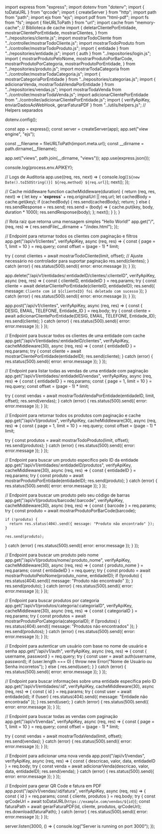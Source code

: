 import express from "express";
import dotenv from "dotenv";
import { toDataURL } from "qrcode";
import { createServer } from "http";
import path from "path";
import ejs from "ejs";
import pdf from "html-pdf";
import fs from "fs";
import { fileURLToPath } from "url";
import cache from "memory-cache"; // Biblioteca de cache
import {
  deletarClientePorEntidade,
  mostrarClientePorEntidade,
  mostrarClientes,
} from "../repositories/cliente.js";
import mostrarTodoCliente from "../controller/mostrarTodoCliente.js";
import mostrarTodoProduto from "../controller/mostrarTodoProduto.js";
import { entidade } from "../repositories/entidade.js";
import { auth } from "../repositories/login.js";
import {
  mostrarProdutoPeloNome,
  mostrarProdutoPorBarCode,
  mostrarProdutoPorCategoria,
  mostrarProdutoPorEntidade,
} from "../repositories/produto.js";
import mostrarTodaCategoria from "../controller/mostrarTodaCategoria.js";
import { mostrarCategoriaPorEntidade } from "../repositories/categorias.js";
import { adicionarVenda, mostrarTodaVendaPorEntidade } from "../repositories/vendas.js";
import mostrarTodaVenda from "../controller/mostrarTodaVenda.js";
import adicionarClientePorEntidade from "../controller/adicionarClientePorEntidade.js";
import { verifyApiKey, enviarDadosAoWebHook, gerarFaturaPDF } from "../utils/helpers.js"; // Helpers separados

dotenv.config();

const app = express();
const server = createServer(app);
app.set("view engine", "ejs");

const __filename = fileURLToPath(import.meta.url);
const __dirname = path.dirname(__filename);

app.set("views", path.join(__dirname, "views"));
app.use(express.json());

console.log(process.env.APIKEY);

// Logs de Auditoria
app.use((req, res, next) => {
  console.log(`[${new Date().toISOString()}] ${req.method} ${req.url}`);
  next();
});

// Cache middleware
function cacheMiddleware(duration) {
  return (req, res, next) => {
    let key = '__express__' + req.originalUrl || req.url;
    let cachedBody = cache.get(key);
    if (cachedBody) {
      res.send(cachedBody);
      return;
    } else {
      res.sendResponse = res.send;
      res.send = (body) => {
        cache.put(key, body, duration * 1000);
        res.sendResponse(body);
      };
      next();
    }
  };
}

// Rota raiz que retorna uma mensagem simples "Hello World!"
app.get("/", (req, res) => {
  res.sendFile(__dirname + "/index.html");
});

// Endpoint para retornar todos os clientes com paginação e filtros
app.get("/api/v1/clientes", verifyApiKey, async (req, res) => {
  const { page = 1, limit = 10 } = req.query;
  const offset = (page - 1) * limit;
  
  try {
    const clientes = await mostrarTodoCliente(limit, offset); // Ajuste necessário no controlador para suportar paginação
    res.send(clientes);
  } catch (error) {
    res.status(500).send({ error: error.message });
  }
});

app.delete("/api/v1/entidades/:entidadeID/clientes/:clienteID", verifyApiKey, async (req, res) => {
  const { clienteID, entidadeID } = req.params;
  try {
    const cliente = await deletarClientePorEntidade(clienteID, entidadeID);
    res.send({ message: `Cliente com id ${clienteID} foi deletado com sucesso` });
  } catch (error) {
    res.status(500).send({ error: error.message });
  }
});

app.post("/api/v1/clientes", verifyApiKey, async (req, res) => {
  const { DESIG, EMAIL, TELEFONE, Entidade_ID } = req.body;
  try {
    const cliente = await adicionarClientePorEntidade(DESIG, EMAIL, TELEFONE, Entidade_ID);
    res.send(cliente);
  } catch (error) {
    res.status(500).send({ error: error.message });
  }
});

// Endpoint para buscar todos os clientes de uma entidade com cache
app.get("/api/v1/entidades/:entidadeID/clientes", verifyApiKey, cacheMiddleware(30), async (req, res) => {
  const { entidadeID } = req.params;
  try {
    const cliente = await mostrarClientePorEntidade(entidadeID);
    res.send(cliente);
  } catch (error) {
    res.status(500).send({ error: error.message });
  }
});

// Endpoint para listar todas as vendas de uma entidade com paginação
app.get("/api/v1/entidades/:entidadeID/vendas", verifyApiKey, async (req, res) => {
  const { entidadeID } = req.params;
  const { page = 1, limit = 10 } = req.query;
  const offset = (page - 1) * limit;

  try {
    const vendas = await mostrarTodaVendaPorEntidade(entidadeID, limit, offset);
    res.send(vendas);
  } catch (error) {
    res.status(500).send({ error: error.message });
  }
});

// Endpoint para retornar todos os produtos com paginação e cache
app.get("/api/v1/produtos", verifyApiKey, cacheMiddleware(30), async (req, res) => {
  const { page = 1, limit = 10 } = req.query;
  const offset = (page - 1) * limit;
  
  try {
    const produtos = await mostrarTodoProduto(limit, offset);
    res.send(produtos);
  } catch (error) {
    res.status(500).send({ error: error.message });
  }
});

// Endpoint para buscar um produto específico pelo ID da entidade
app.get("/api/v1/entidades/:entidadeID/produtos", verifyApiKey, cacheMiddleware(30), async (req, res) => {
  const { entidadeID } = req.params;
  try {
    const produto = await mostrarProdutoPorEntidade(entidadeID);
    res.send(produto);
  } catch (error) {
    res.status(500).send({ error: error.message });
  }
});

// Endpoint para buscar um produto pelo seu código de barras
app.get("/api/v1/produtos/barcode/:barcode", verifyApiKey, cacheMiddleware(30), async (req, res) => {
  const { barcode } = req.params;
  try {
    const produto = await mostrarProdutoPorBarCode(barcode);

    if (!produto) {
      return res.status(404).send({ message: "Produto não encontrado" });
    }

    res.send(produto);
  } catch (error) {
    res.status(500).send({ error: error.message });
  }
});

// Endpoint para buscar um produto pelo nome
app.get("/api/v1/produtos/nome/:produto_nome", verifyApiKey, cacheMiddleware(30), async (req, res) => {
  const { produto_nome } = req.params;
  const { entidadeID } = req.query;
  try {
    const produto = await mostrarProdutoPeloNome(produto_nome, entidadeID);
    if (!produto) {
      res.status(404).send({ message: "Produto não encontrado" });
    }
    res.send(produto);
  } catch (error) {
    res.status(500).send({ error: error.message });
  }
});

// Endpoint para buscar produtos por categoria
app.get("/api/v1/produtos/categoria/:categoriaID", verifyApiKey, cacheMiddleware(30), async (req, res) => {
  const { categoriaID } = req.params;
  try {
    const produtos = await mostrarProdutoPorCategoria(categoriaID);
    if (!produtos) {
      res.status(404).send({ message: "Produtos não encontrados" });
    }
    res.send(produtos);
  } catch (error) {
    res.status(500).send({ error: error.message });
  }
});

// Endpoint para autenticar um usuário com base no nome de usuário e senha
app.get("/api/v1/auth", verifyApiKey, async (req, res) => {
  const { username, password } = req.query;
  try {
    const user = await auth(username, password);
    if (user.length === 0) {
      throw new Error("Nome de Usuário ou Senha incorretos");
    } else {
      res.send(user);
    }
  } catch (error) {
    res.status(500).send({ error: error.message });
  }
});

// Endpoint para buscar informações sobre uma entidade específica pelo ID
app.get("/api/v1/entidades/:id", verifyApiKey, cacheMiddleware(30), async (req, res) => {
  const { id } = req.params;
  try {
    const user = await entidade(id);
    if (!user) {
      res.status(404).send({ message: "Entidade não encontrada" });
    }
    res.send(user);
  } catch (error) {
    res.status(500).send({ error: error.message });
  }
});

// Endpoint para buscar todas as vendas com paginação
app.get("/api/v1/vendas", verifyApiKey, async (req, res) => {
  const { page = 1, limit = 10 } = req.query;
  const offset = (page - 1) * limit;

  try {
    const vendas = await mostrarTodaVenda(limit, offset);
    res.send(vendas);
  } catch (error) {
    res.status(500).send({ error: error.message });
  }
});

// Endpoint para adicionar uma nova venda
app.post("/api/v1/vendas", verifyApiKey, async (req, res) => {
  const { descricao, valor, data, entidadeID } = req.body;
  try {
    const venda = await adicionarVenda(descricao, valor, data, entidadeID);
    res.send(venda);
  } catch (error) {
    res.status(500).send({ error: error.message });
  }
});

// Endpoint para gerar QR Code e fatura em PDF
app.post("/api/v1/vendas/:id/fatura", verifyApiKey, async (req, res) => {
  const { id } = req.params;
  const { cliente, produtos } = req.body;
  try {
    const qrCodeUrl = await toDataURL(`https://example.com/vendas/${id}`);
    const faturaPath = await gerarFaturaPDF(id, cliente, produtos, qrCodeUrl);
    res.download(faturaPath);
  } catch (error) {
    res.status(500).send({ error: error.message });
  }
});

server.listen(3000, () => {
  console.log("Server is running on port 3000");
});
